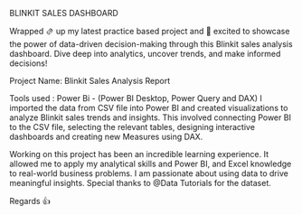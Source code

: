 BLINKIT SALES DASHBOARD

Wrapped 🫔 up my latest practice based project and 🚀 excited to showcase the power of data-driven decision-making through this Blinkit sales analysis dashboard. Dive deep into analytics, uncover trends, and make informed decisions!

Project Name: Blinkit Sales Analysis Report

Tools used : Power Bi - (Power BI Desktop, Power Query and DAX) I imported the data from CSV file into Power BI and created visualizations to analyze Blinkit sales trends and insights. This involved connecting Power BI to the CSV file, selecting the relevant tables, designing interactive dashboards and creating new Measures using DAX.

Working on this project has been an incredible learning experience. It allowed me to apply my analytical skills and Power BI, and Excel knowledge to real-world business problems. I am passionate about using data to drive meaningful insights. Special thanks to @Data Tutorials for the dataset.

Regards 👍
